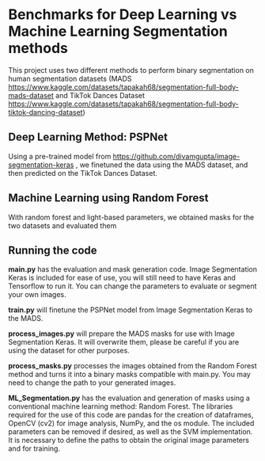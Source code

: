 # Benchmarks for Deep Learning vs Machine Learning Segmentation methods

This project uses two different methods to perform binary segmentation on human segmentation datasets (MADS https://www.kaggle.com/datasets/tapakah68/segmentation-full-body-mads-dataset and TikTok Dances Dataset https://www.kaggle.com/datasets/tapakah68/segmentation-full-body-tiktok-dancing-dataset)

## Deep Learning Method: PSPNet
Using a pre-trained model from https://github.com/divamgupta/image-segmentation-keras , we finetuned the data using the MADS dataset, and then predicted on the TikTok Dances Dataset. 

## Machine Learning using Random Forest
With random forest and light-based parameters, we obtained masks for the two datasets and evaluated them

## Running the code
**main.py** has the evaluation and mask generation code. Image Segmentation Keras is included for ease of use,  you will still need to have Keras and Tensorflow to run it. You can change the parameters to evaluate or segment your own images.

**train.py** will finetune the PSPNet model from Image Segmentation Keras to the MADS. 

**process_images.py** will prepare the MADS masks for use with Image Segmentation Keras. It will overwrite them, please be careful if you are using the dataset for other purposes.

**process_masks.py** processes the images obtained from the Random Forest method and turns it into a binary masks compatible with main.py. You may need to change the path to your generated images.

**ML_Segmentation.py** has the evaluation and generation of masks using a conventional machine learning method: Random Forest. The libraries required for the use of this code are pandas for the creation of dataframes, OpenCV (cv2) for image analysis, NumPy, and the os module. The included parameters can be removed if desired, as well as the SVM implementation. It is necessary to define the paths to obtain the original image parameters and for training.

